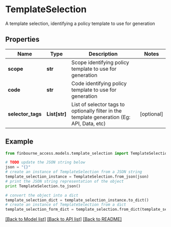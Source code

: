 # TemplateSelection

A template selection, identifying a policy template to use for generation

## Properties
Name | Type | Description | Notes
------------ | ------------- | ------------- | -------------
**scope** | **str** | Scope identifying policy template to use for generation | 
**code** | **str** | Code identifying policy template to use for generation | 
**selector_tags** | **List[str]** | List of selector tags to optionally filter in the template generation   (Eg: API, Data, etc) | [optional] 

## Example

```python
from finbourne_access.models.template_selection import TemplateSelection

# TODO update the JSON string below
json = "{}"
# create an instance of TemplateSelection from a JSON string
template_selection_instance = TemplateSelection.from_json(json)
# print the JSON string representation of the object
print TemplateSelection.to_json()

# convert the object into a dict
template_selection_dict = template_selection_instance.to_dict()
# create an instance of TemplateSelection from a dict
template_selection_form_dict = template_selection.from_dict(template_selection_dict)
```
[[Back to Model list]](../README.md#documentation-for-models) [[Back to API list]](../README.md#documentation-for-api-endpoints) [[Back to README]](../README.md)


